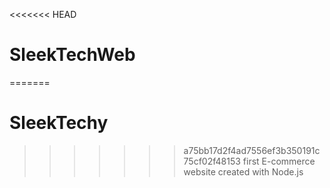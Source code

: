 <<<<<<< HEAD
# SleekTechWeb
=======
# SleekTechy
>>>>>>> a75bb17d2f4ad7556ef3b350191c75cf02f48153
first E-commerce website created with Node.js
